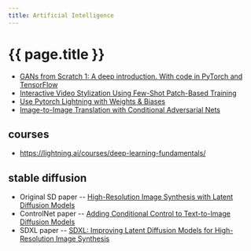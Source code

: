 ```yaml
---
title: Artificial Intelligence
---
```


# {{ page.title }}


* [GANs from Scratch 1: A deep introduction. With code in PyTorch and TensorFlow](https://medium.com/ai-society/gans-from-scratch-1-a-deep-introduction-with-code-in-pytorch-and-tensorflow-cb03cdcdba0f)
* [Interactive Video Stylization Using Few-Shot Patch-Based Training](https://ondrejtexler.github.io/patch-based_training/)
* [Use Pytorch Lightning with Weights & Biases](https://wandb.ai/cayush/pytorchlightning/reports/Use-Pytorch-Lightning-with-Weights-Biases--Vmlldzo2NjQ1Mw)
* [Image-to-Image Translation with Conditional Adversarial Nets](https://phillipi.github.io/pix2pix/)


## courses
* <https://lightning.ai/courses/deep-learning-fundamentals/>

## stable diffusion
* Original SD paper -- [High-Resolution Image Synthesis with Latent Diffusion Models](https://arxiv.org/abs/2112.10752)
* ControlNet paper -- [Adding Conditional Control to Text-to-Image Diffusion Models](https://arxiv.org/abs/2302.05543)
* SDXL paper -- [SDXL: Improving Latent Diffusion Models for High-Resolution Image Synthesis](https://arxiv.org/abs/2307.01952)